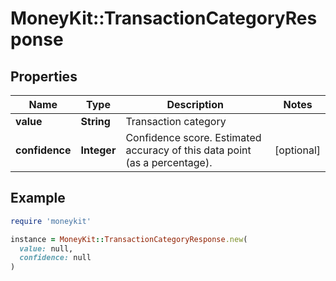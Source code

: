 # MoneyKit::TransactionCategoryResponse

## Properties

| Name | Type | Description | Notes |
| ---- | ---- | ----------- | ----- |
| **value** | **String** | Transaction category |  |
| **confidence** | **Integer** | Confidence score. Estimated accuracy of this data point (as a percentage). | [optional] |

## Example

```ruby
require 'moneykit'

instance = MoneyKit::TransactionCategoryResponse.new(
  value: null,
  confidence: null
)
```

